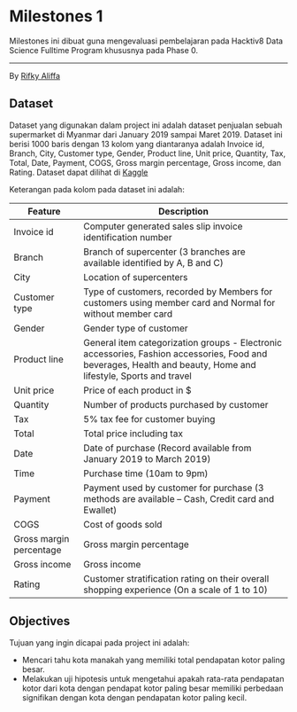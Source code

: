 # Milestones 1

Milestones ini dibuat guna mengevaluasi pembelajaran pada Hacktiv8 Data Science Fulltime Program khususnya pada Phase 0.

---

By [Rifky Aliffa](https://github.com/Penzragon)

## Dataset

Dataset yang digunakan dalam project ini adalah dataset penjualan sebuah supermarket di Myanmar dari January 2019 sampai Maret 2019. Dataset ini berisi 1000 baris dengan 13 kolom yang diantaranya adalah Invoice id, Branch, City, Customer type, Gender, Product line, Unit price, Quantity, Tax, Total, Date, Payment, COGS, Gross margin percentage, Gross income, dan Rating. Dataset dapat dilihat di [Kaggle](https://www.kaggle.com/aungpyaeap/supermarket-sales)

Keterangan pada kolom pada dataset ini adalah:

| Feature                 | Description                                                                                                                                                    |
| ----------------------- | -------------------------------------------------------------------------------------------------------------------------------------------------------------- |
| Invoice id              | Computer generated sales slip invoice identification number                                                                                                    |
| Branch                  | Branch of supercenter (3 branches are available identified by A, B and C)                                                                                      |
| City                    | Location of supercenters                                                                                                                                       |
| Customer type           | Type of customers, recorded by Members for customers using member card and Normal for without member card                                                      |
| Gender                  | Gender type of customer                                                                                                                                        |
| Product line            | General item categorization groups - Electronic accessories, Fashion accessories, Food and beverages, Health and beauty, Home and lifestyle, Sports and travel |
| Unit price              | Price of each product in $                                                                                                                                     |
| Quantity                | Number of products purchased by customer                                                                                                                       |
| Tax                     | 5% tax fee for customer buying                                                                                                                                 |
| Total                   | Total price including tax                                                                                                                                      |
| Date                    | Date of purchase (Record available from January 2019 to March 2019)                                                                                            |
| Time                    | Purchase time (10am to 9pm)                                                                                                                                    |
| Payment                 | Payment used by customer for purchase (3 methods are available – Cash, Credit card and Ewallet)                                                                |
| COGS                    | Cost of goods sold                                                                                                                                             |
| Gross margin percentage | Gross margin percentage                                                                                                                                        |
| Gross income            | Gross income                                                                                                                                                   |
| Rating                  | Customer stratification rating on their overall shopping experience (On a scale of 1 to 10)                                                                    |

## Objectives

Tujuan yang ingin dicapai pada project ini adalah:

- Mencari tahu kota manakah yang memiliki total pendapatan kotor paling besar.
- Melakukan uji hipotesis untuk mengetahui apakah rata-rata pendapatan kotor dari kota dengan pendapat kotor paling besar memiliki perbedaan signifikan dengan kota dengan pendapatan kotor paling kecil.
